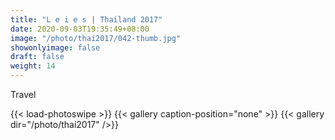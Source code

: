 ```yaml
---
title: "L e i e s | Thailand 2017"
date: 2020-09-03T19:35:49+08:00
image: "/photo/thai2017/042-thumb.jpg"
showonlyimage: false
draft: false
weight: 14
---
```

Travel
<!--more-->
{{< load-photoswipe >}} 
{{< gallery caption-position="none" >}}
{{< gallery dir="/photo/thai2017" />}}